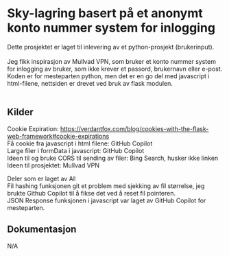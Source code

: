 # Sky-lagring basert på et anonymt konto nummer system for inlogging

Dette prosjektet er laget til inlevering av et python-prosjekt (brukerinput).<br>
<br>
Jeg fikk inspirasjon av Mullvad VPN, som bruker et konto nummer system for inlogging av bruker, som ikke krever et passord, brukernavn eller e-post.<br>
Koden er for mesteparten python, men det er en go del med javascript i html-filene, nettsiden er drevet ved bruk av flask modulen.<br>
<br>

## Kilder
Cookie Expiration: https://verdantfox.com/blog/cookies-with-the-flask-web-framework#cookie-expirations<br>
Få cookie fra javascript i html filene: GitHub Copilot<br>
Large filer i formData i javascript: GitHub Copilot<br>
Ideen til og bruke CORS til sending av filer: Bing Search, husker ikke linken<br>
Ideen til prosjektet: Mullvad VPN

Deler som er laget av AI:<br>
Fil hashing funksjonen git et problem med sjekking av fil størrelse, jeg brukte Github Copilot til å fikse det ved å reset fil pointeren.<br>
JSON Response funksjonen i javascript var laget av GitHub Copilot for mesteparten.
## Dokumentasjon
N/A